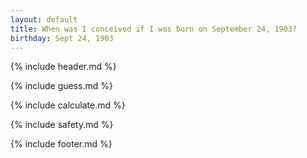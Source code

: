 ```yaml
---
layout: default
title: When was I conceived if I was born on September 24, 1903?
birthday: Sept 24, 1903
---
```


{% include header.md %}

{% include guess.md %}

{% include calculate.md %}

{% include safety.md %}

{% include footer.md %}



